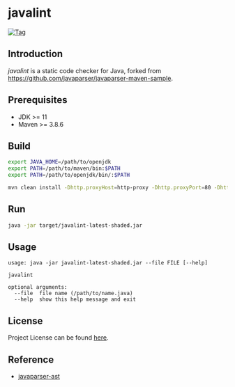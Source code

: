 # javalint

[![Tag](https://img.shields.io/github/tag/devops-lintflow/javalint.svg)](https://github.com/devops-lintflow/javalint/tags)



## Introduction

*javalint* is a static code checker for Java, forked from https://github.com/javaparser/javaparser-maven-sample.



## Prerequisites

- JDK >= 11
- Maven >= 3.8.6



## Build

```bash
export JAVA_HOME=/path/to/openjdk
export PATH=/path/to/maven/bin:$PATH
export PATH=/path/to/openjdk/bin/:$PATH

mvn clean install -Dhttp.proxyHost=http-proxy -Dhttp.proxyPort=80 -Dhttps.proxyHost=https-proxy -Dhttps.proxyPort=80
```



## Run

```bash
java -jar target/javalint-latest-shaded.jar
```



## Usage

```
usage: java -jar javalint-latest-shaded.jar --file FILE [--help]

javalint

optional arguments:
  --file  file name (/path/to/name.java)
  --help  show this help message and exit
```



## License

Project License can be found [here](LICENSE).



## Reference

- [javaparser-ast](https://www.javadoc.io/doc/com.github.javaparser/javaparser-core/latest/index.html)
